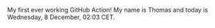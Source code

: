 My first ever working GitHub Action!
My name is Thomas and today is Wednesday, 8 December, 02:03 CET. 
